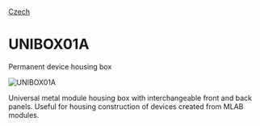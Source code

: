 
[Czech](./README.cs.md)
<!--- module --->
# UNIBOX01A
<!--- Emodule --->

<!--- subtitle --->Permanent device housing box<!--- Esubtitle --->

![UNIBOX01A](/doc/img/UNIBOX01A_QRcode.png)

<!--- description --->Universal metal module housing box with interchangeable front and back panels. Useful for housing construction of devices created from MLAB modules. <!--- Edescription --->
            